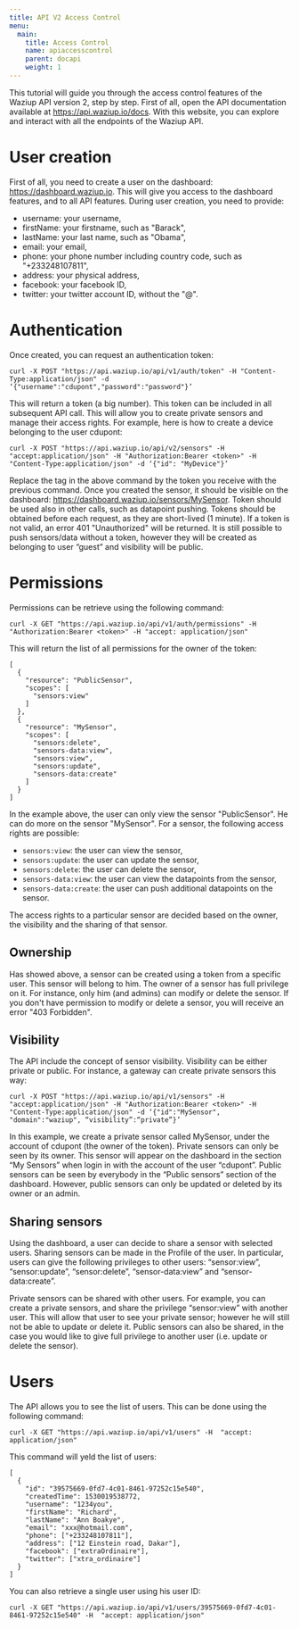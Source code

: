 ```yaml
---
title: API V2 Access Control
menu:
  main:
    title: Access Control
    name: apiaccesscontrol
    parent: docapi
    weight: 1
---
```


This tutorial will guide you through the access control features of the Waziup API version 2, step by step.
First of all, open the API documentation available at https://api.waziup.io/docs.
With this website, you can explore and interact with all the endpoints of the Waziup API.

User creation
=============

First of all, you need to create a user on the dashboard: https://dashboard.waziup.io.
This will give you access to the dashboard features, and to all API features.
During user creation, you need to provide:

- username: your username,
- firstName: your firstname, such as "Barack",
- lastName: your last name, such as "Obama",
- email: your email,
- phone: your phone number including country code, such as "+233248107811",
- address: your physical address,
- facebook: your facebook ID,
- twitter: your twitter account ID, without the "@".

Authentication
==============

Once created, you can request an authentication token:
```
curl -X POST "https://api.waziup.io/api/v1/auth/token" -H "Content-Type:application/json" -d ‘{"username":"cdupont","password":"password"}’
```

This will return a token (a big number).
This token can be included in all subsequent API call. This will allow you to create private sensors and manage their access rights.
For example, here is how to create a device belonging to the user cdupont:
```
curl -X POST "https://api.waziup.io/api/v2/sensors" -H  "accept:application/json" -H "Authorization:Bearer <token>" -H  "Content-Type:application/json" -d ‘{"id": "MyDevice"}’
```

Replace the <token> tag in the above command by the token you receive with the previous command.
Once you created the sensor, it should be visible on the dashboard: https://dashboard.waziup.io/sensors/MySensor.
Token should be used also in other calls, such as datapoint pushing. Tokens should be obtained before each request, as they are short-lived (1 minute).
If a token is not valid, an error 401 "Unauthorized" will be returned.
It is still possible to push sensors/data without a token, however they will be created as belonging to user “guest” and visibility will be public.

Permissions
===========

Permissions can be retrieve using the following command:
```
curl -X GET "https://api.waziup.io/api/v1/auth/permissions" -H "Authorization:Bearer <token>" -H "accept: application/json"
```
This will return the list of all permissions for the owner of the token:
```
[
  {
    "resource": "PublicSensor",
    "scopes": [
      "sensors:view"
    ]
  },
  {
    "resource": "MySensor",
    "scopes": [
      "sensors:delete",
      "sensors-data:view",
      "sensors:view",
      "sensors:update",
      "sensors-data:create"
    ]
  }
]
```
In the example above, the user can only view the sensor "PublicSensor".
He can do more on the sensor "MySensor".
For a sensor, the following access rights are possible: 

- `sensors:view`: the user can view the sensor,
- `sensors:update`: the user can update the sensor,
- `sensors:delete`: the user can delete the sensor,
- `sensors-data:view`: the user can view the datapoints from the sensor,
- `sensors-data:create`: the user can push additional datapoints on the sensor.

The access rights to a particular sensor are decided based on the owner, the visibility and the sharing of that sensor.

Ownership
---------

Has showed above, a sensor can be created using a token from a specific user.
This sensor will belong to him. The owner of a sensor has full privilege on it.
For instance, only him (and admins) can modify or delete the sensor.
If you don't have permission to modify or delete a sensor, you will receive an error "403 Forbidden".

Visibility
----------

The API include the concept of sensor visibility. Visibility can be either private or public. For instance, a gateway can create private sensors this way:
```
curl -X POST "https://api.waziup.io/api/v1/sensors" -H  "accept:application/json" -H "Authorization:Bearer <token>" -H "Content-Type:application/json" -d ‘{"id":"MySensor", "domain":"waziup", “visibility”:“private”}’
```

In this example, we create a private sensor called MySensor, under the account of cdupont (the owner of the token).
Private sensors can only be seen by its owner.
This sensor will appear on the dashboard in the section “My Sensors” when login in with the account of the user “cdupont”.
Public sensors can be seen by everybody in the “Public sensors” section of the dashboard. However, public sensors can only be updated or deleted by its owner or an admin.

Sharing sensors
---------------

Using the dashboard, a user can decide to share a sensor with selected users.
Sharing sensors can be made in the Profile of the user.
In particular, users can give the following privileges to other users: “sensor:view”, “sensor:update”, “sensor:delete”, “sensor-data:view” and “sensor-data:create”.

Private sensors can be shared with other users. For example, you can create a private sensors, and share the privilege “sensor:view” with another user. This will allow that user to see your private sensor; however he will still not be able to update or delete it.
Public sensors can also be shared, in the case you would like to give full privilege to another user (i.e. update or delete the sensor).

Users
=====

The API allows you to see the list of users. This can be done using the following command:
```
curl -X GET "https://api.waziup.io/api/v1/users" -H  "accept: application/json"
```
This command will yeld the list of users:
```
[
  {
    "id": "39575669-0fd7-4c01-8461-97252c15e540",
    "createdTime": 1530019538772,
    "username": "1234you",
    "firstName": "Richard",
    "lastName": "Ann Boakye",
    "email": "xxx@hotmail.com",
    "phone": ["+233248107811"],
    "address": ["12 Einstein road, Dakar"],
    "facebook": ["extraOrdinaire"],
    "twitter": ["xtra_ordinaire"]
  }
]
```

You can also retrieve a single user using his user ID:
```
curl -X GET "https://api.waziup.io/api/v1/users/39575669-0fd7-4c01-8461-97252c15e540" -H  "accept: application/json"
```


